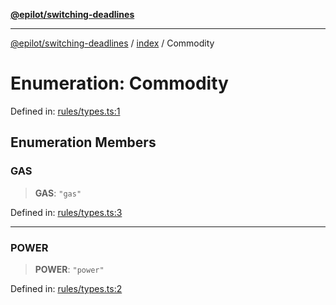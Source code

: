 [**@epilot/switching-deadlines**](../../README.md)

***

[@epilot/switching-deadlines](../../modules.md) / [index](../README.md) / Commodity

# Enumeration: Commodity

Defined in: [rules/types.ts:1](https://github.com/epilot-dev/switching-deadlines/blob/3e728b5f762c5b978f43c05453d07a8b73878933/src/rules/types.ts#L1)

## Enumeration Members

### GAS

> **GAS**: `"gas"`

Defined in: [rules/types.ts:3](https://github.com/epilot-dev/switching-deadlines/blob/3e728b5f762c5b978f43c05453d07a8b73878933/src/rules/types.ts#L3)

***

### POWER

> **POWER**: `"power"`

Defined in: [rules/types.ts:2](https://github.com/epilot-dev/switching-deadlines/blob/3e728b5f762c5b978f43c05453d07a8b73878933/src/rules/types.ts#L2)
